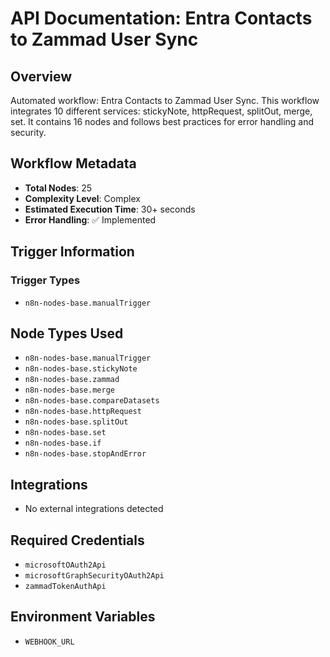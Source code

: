 # API Documentation: Entra Contacts to Zammad User Sync

## Overview
Automated workflow: Entra Contacts to Zammad User Sync. This workflow integrates 10 different services: stickyNote, httpRequest, splitOut, merge, set. It contains 16 nodes and follows best practices for error handling and security.

## Workflow Metadata
- **Total Nodes**: 25
- **Complexity Level**: Complex
- **Estimated Execution Time**: 30+ seconds
- **Error Handling**: ✅ Implemented

## Trigger Information
### Trigger Types
- `n8n-nodes-base.manualTrigger`

## Node Types Used
- `n8n-nodes-base.manualTrigger`
- `n8n-nodes-base.stickyNote`
- `n8n-nodes-base.zammad`
- `n8n-nodes-base.merge`
- `n8n-nodes-base.compareDatasets`
- `n8n-nodes-base.httpRequest`
- `n8n-nodes-base.splitOut`
- `n8n-nodes-base.set`
- `n8n-nodes-base.if`
- `n8n-nodes-base.stopAndError`

## Integrations
- No external integrations detected

## Required Credentials
- `microsoftOAuth2Api`
- `microsoftGraphSecurityOAuth2Api`
- `zammadTokenAuthApi`

## Environment Variables
- `WEBHOOK_URL`
